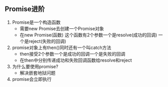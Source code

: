 ## Promise进阶
1. Promise是一个构造函数
   + 需要new Promise去创建一个Promise对象
   + 在new Promise(函数) 这个函数有2个参数一个是resolve(成功的回调) 一个是reject(失败的回调)
2. promise对象上有then()同时还有一个叫catch方法
   + then接受2个参数一个是成功的回调一个是失败的回调
   + 在then中分别传递成功和失败回调函数给resolve和reject
3. 为什么要使用promise?
   + 解决嵌套地狱问题
4. promise会立即执行
   
